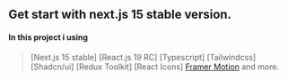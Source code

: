 ## Get start with next.js 15 stable version.

#### In this project i using 

> [Next.js 15 stable] 
> [React.js 19 RC] 
> [Typescript]
> [Tailwindcss]
> [Shadcn/ui]
> [Redux Toolkit]
> [React Icons]
> [Framer Motion](motion.dev) and more.